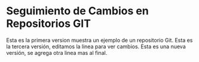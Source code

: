 # Seguimiento de Cambios en Repositorios GIT
Esta es la primera version muestra un ejemplo de un repositorio Git.
Esta es la tercera versión, editamos la linea para ver cambios.
Esta es una nueva versión, se agrega otra linea mas al final.